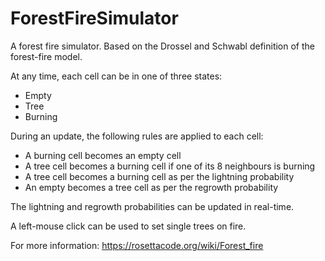 # ForestFireSimulator
A forest fire simulator. Based on the Drossel and Schwabl definition of the forest-fire model.

At any time, each cell can be in one of three states:
* Empty
* Tree
* Burning

During an update, the following rules are applied to each cell:
* A burning cell becomes an empty cell
* A tree cell becomes a burning cell if one of its 8 neighbours is burning
* A tree cell becomes a burning cell as per the lightning probability
* An empty becomes a tree cell as per the regrowth probability

The lightning and regrowth probabilities can be updated in real-time.

A left-mouse click can be used to set single trees on fire.

For more information: https://rosettacode.org/wiki/Forest_fire
